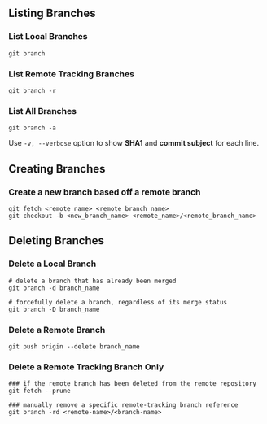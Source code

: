 ## Listing Branches

### List Local Branches

```shell
git branch
```

### List Remote Tracking Branches

```shell
git branch -r
```

### List All Branches

```shell
git branch -a
```

Use `-v, --verbose` option to show **SHA1** and **commit subject** for each line.

## Creating Branches

### Create a new branch based off a remote branch

```shell
git fetch <remote_name> <remote_branch_name>
git checkout -b <new_branch_name> <remote_name>/<remote_branch_name>
```

## Deleting Branches

### Delete a Local Branch

```shell
# delete a branch that has already been merged
git branch -d branch_name
```

```shell
# forcefully delete a branch, regardless of its merge status
git branch -D branch_name
```

### Delete a Remote Branch

```shell
git push origin --delete branch_name
```

### Delete a Remote Tracking Branch Only

```shell
### if the remote branch has been deleted from the remote repository
git fetch --prune
```

```shell
### manually remove a specific remote-tracking branch reference
git branch -rd <remote-name>/<branch-name>
```